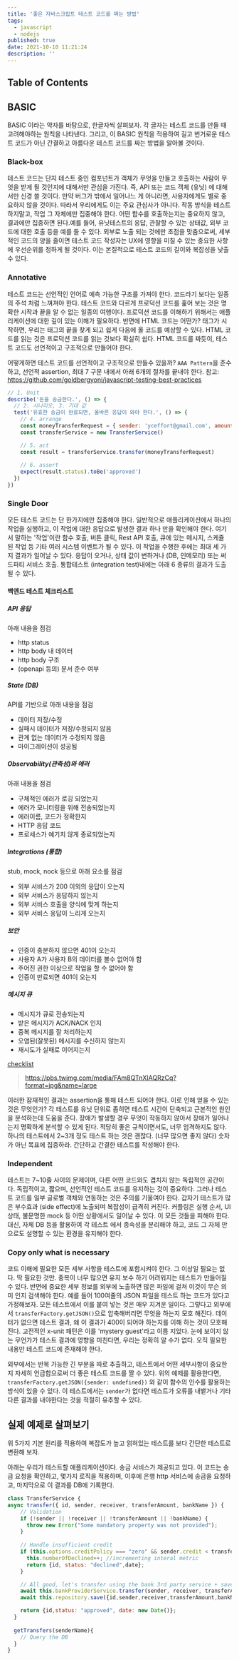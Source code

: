 ```yaml
---
title: '좋은 자바스크립트 테스트 코드를 짜는 방법'
tags:
  - javascript
  - nodejs
published: true
date: 2021-10-10 11:21:24
description: ''
---
```


## Table of Contents

## BASIC

BASIC 이라는 약자를 바탕으로, 한글자씩 살펴보자. 각 글자는 테스트 코드를 만들 때 고려해야하는 원칙을 나타낸다. 그리고, 이 BASIC 원칙을 적용하여 길고 번거로운 테스트 코드가 아닌 간결하고 아름다운 테스트 코드를 짜는 방법을 알아볼 것이다.

### Black-box

테스트 코드는 단지 테스트 중인 컴포넌트가 객체가 무엇을 만들고 호출하는 사람이 무엇을 받게 될 것인지에 대해서만 관심을 가진다. 즉, API 또는 코드 객체 (유닛) 에 대해서만 신경 쓸 것이다. 만약 버그가 밖에서 일어나느 게 아니라면, 사용자에게도 별로 중요하지 않을 것이다. 따라서 우리에게도 이는 주요 관심사가 아니다. 작동 방식을 테스트 하지말고, 작업 그 자체에만 집중해야 한다. 어떤 함수를 호출하는지는 중요하지 않고, 결과에만 집중하면 된다.예를 들어, 유닛테스트의 응답, 관찰할 수 있는 상태값, 외부 코드에 대한 호출 등을 예를 들 수 있다. 외부로 노출 되는 것에만 초점을 맞춤으로써, 세부적인 코드의 양을 줄이면 테스트 코드 작성자는 UX에 영향을 미칠 수 있는 중요한 사항에 우선순위를 정하게 될 것이다. 이는 본질적으로 테스트 코드의 길이와 복잡성을 낮출 수 있다.

### Annotative

테스트 코드는 선언적인 언어로 예측 가능한 구조를 가져야 한다. 코드라기 보다는 일종의 주석 처럼 느껴져야 한다. 테스트 코드와 다르게 프로덕션 코드를 훑어 보는 것은 명확한 시작과 끝을 알 수 없는 일종의 여행이다. 프로덕션 코드를 이해하기 위해서는 애플리케이션에 대한 깊이 있는 이해가 필요하다. 반면에 HTML 코드는 어떤가? 태그가 시작하면, 우리는 태그의 끝을 찾게 되고 쉽게 다음에 올 코드를 예상할 수 있다. HTML 코드를 읽는 것은 프로덕션 코드를 읽는 것보다 확실히 쉽다. HTML 코드를 짜듯이, 테스트 코드도 선언적이고 구조적으로 만들어야 한다.

어떻게하면 테스트 코드를 선언적이고 구조적으로 만들수 있을까? `AAA Pattern`을 준수하고, 선언적 assertion, 최대 7 구문 내에서 아래 6개의 절차를 끝내야 한다. 참고: https://github.com/goldbergyoni/javascript-testing-best-practices

```javascript
// 1. Unit 
describe('돈을 송금한다.', () => {
  // 2. 시나리오, 3. 기대 값
  test('유효한 송금이 완료되면, 올바른 응답이 와야 한다.', () => {
    // 4. arrange
    const moneyTransferRequest = { sender: 'yceffort@gmail.com', amount: 15000, receiver: 'root@yceffort.kr' }
    const transferService = new TransferService()

    // 5. act
    const result = transferService.transfer(moneyTransferRequest)
    
    // 6. assert
    expect(result.status).toBe('approved')
  })
})
```

### Single Door

모든 테스트 코드는 단 한가지에만 집중해야 한다. 일반적으로 애플리케이션에서 하나의 작업을 실행하고, 이 작업에 대한 응답으로 발생한 결과 하나 만을 확인해야 한다. 여기서 말하는 '작업'이란 함수 호출, 버튼 클릭, Rest API 호출, 큐에 있는 메시지, 스케쥴 된 작업 등 기타 여러 시스템 이벤트가 될 수 있다. 이 작업을 수행한 후에는 최대 세 가지 결과가 일어날 수 있다. 응답이 오거나, 상태 값이 변하거나 (DB, 인메모리) 또는 써드파티 서비스 호출. 통합테스트 (integration test)내에는 아래 6 종류의 결과가 도출 될 수 있다.

#### 백엔드 테스트 체크리스트

##### API 응답

아래 내용을 점검

- http status
- http body 내 데이터
- http body 구조
- (openapi 등의) 문서 준수 여부

##### State (DB)

API를 기반으로 아래 내용을 점검

- 데이터 저장/수정
- 실패시 데이터가 저장/수정되지 않음
- 관계 없는 데이터가 수정되지 않음
- 마이그레이션이 성공됨

##### Observability(관측성)와 에러

아래 내용을 점검

- 구체적인 에러가 로깅 되었는지
- 에러가 모니터링을 위해 전송되었는지
- 에러이름, 코드가 정확한지
- HTTP 응답 코드
- 프로세스가 예기치 않게 종료되었는지

##### Integrations (통합)

stub, mock, nock 등으로 아래 요소를 점검

- 외부 서비스가 200 이외의 응답이 오는지
- 외부 서비스가 응답하지 않는지
- 외부 서비스 호출을 양식에 맞게 하는지
- 외부 서비스 응답이 느리게 오는지

##### 보안

- 인증이 충분하지 않으면 401이 오는지
- 사용자 A가 사용자 B의 데이터를 볼수 없어야 함
- 주어진 권한 이상으로 작업을 할 수 없어야 함
- 인증이 만료되면 401이 오는지

##### 메시지 큐

- 메시지가 큐로 전송되는지
- 받은 메시지가 ACK/NACK 인지
- 중복 메시지를 잘 처리하는지
- 오염된(잘못된) 메시지를 수신하지 않는지
- 재시도가 실패로 이어지는지

[checklist](https://pbs.twimg.com/media/FAm8QTnXIAQRzCq?format=jpg&name=large)
> https://pbs.twimg.com/media/FAm8QTnXIAQRzCq?format=jpg&name=large

이러한 잠재적인 결과는 assertion을 통해 테스트 되어야 한다. 이로 인해 얻을 수 있는 것은 무엇인가? 각 테스트를 유닛 단위로 좁히면 테스트 시간이 단축되고 근본적인 원인을 분석하는데 도움을 준다. 장애가 발생할 경우 무엇이 작동하지 않아서 장애가 일어나는지 명확하게 분석할 수 있게 된다. 적당히 좋은 규칙이면서도, 너무 엄격하지도 않다. 하나의 테스트에서 2~3개 정도 테스트 하는 것은 괜찮다. (너무 많으면 좋지 않다) 숫자가 아닌 목표에 집중하라. 간단하고 간결한 테스트를 작성해야 한다.

### Independent

테스트는 7~10줄 사이의 문제이며, 다른 어떤 코드와도 겹치지 않는 독립적인 공간이다. 독립적이고, 짧으며, 선언적인 테스트 코드를 유지하는 것이 중요하다. 그러나 테스트 코드를 일부 글로벌 객체와 연동하는 것은 주의를 기울여야 한다. 갑자기 테스트가 많은 부수효과 (side effect)에 노출되며 복잡성이 급격히 커진다. 커플링은 실행 순서, UI 상태, 불문명한 mock 등 어떤 상황에서도 일어날 수 있다. 이 모든 것들을 피해야 한다. 대신, 자체 DB 등을 활용하여 각 테스트 에서 종속성을 분리해야 하고, 코드 그 자체 만으로도 설명할 수 있는 환경을 유지해야 한다. 

### Copy only what is necessary

코드 이해에 필요한 모든 세부 사항을 테스트에 포함시켜야 한다. 그 이상일 필요는 없다. 딱 필요한 것만. 중복이 너무 많으면 유지 보수 하기 어려워지는 테스트가 만들어질 수 있다. 반면에 중요한 세부 정보를 외부에 노출하면 많은 파일에 걸쳐 이것이 무슨 의미 인지 검색해야 한다. 예를 들어 100여줄의 JSON 파일을 테스트 하는 코드가 있다고 가정해보자. 모든 테스트에서 이를 붙여 넣는 것은 매우 지겨운 일이다.  그렇다고 외부에서 `transferFactory.getJSON()`으로 압축해버리면 무엇을 하는지 모호 해진다. 데이터가 없으면 테스트 결과, 왜 이 결과가 400이 되어야 하는지를 이해 하는 것이 모호해진다. 고전적인 x-unit 패턴은 이를 'mystery guest'라고 이름 지었다. 눈에 보이지 않는 무언가가 테스트 결과에 영향을 미친다면, 우리는 정확히 알 수가 없다. 오직 필요한 내용만 테스트 코드에 존재해야 한다.

외부에서는 반복 가능한 긴 부분을 따로 추출하고, 테스트에서 어떤 세부사항이 중요한지 자세히 언급함으로써 더 좋은 테스트 코드를 짤 수 있다. 위의 예제를 활용한다면, `transferFactory.getJSON({sender: undefined})` 와 같이 함수의 인수를 활용하는 방식이 있을 수 있다. 이 테스트에서는 `sender`가 없다면 테스트가 오류를 내뱉거나 기타 다른 결과를 내야한다는 것을 적절히 유추할 수 있다.

## 실제 예제로 살펴보기

위 5가지 기본 원리를 적용하여 복잡도가 높고 얽혀있는 테스트를 보다 간단한 테스트로 변환해 보자.

아래는 우리가 테스트할 애플리케이션이다. 송금 서비스가 제공되고 있다. 이 코드는 송금 요청을 확인하고, 몇가지 로직을 적용하며, 이후에 은행 http 서비스에 송금을 요청하고, 마지막으로 이 결과를 DB에 기록한다. 

```javascript
class TransferService {
async transfer({ id, sender, receiver, transferAmount, bankName }) {
    // Validation
    if (!sender || !receiver || !transferAmount || !bankName) {
      throw new Error("Some mandatory property was not provided");
    }
  
    // Handle insufficient credit
    if (this.options.creditPolicy === "zero" && sender.credit < transferAmount) {
      this.numberOfDeclined++; //incrementing interal metric
      return {id, status: "declined",date};
    }

    // All good, let's transfer using the bank 3rd party service + save in DB
    await this.bankProviderService.transfer(sender, receiver, transferAmount, bankName);
    await this.repository.save({id,sender,receiver,transferAmount,bankName});

    return {id,status: "approved", date: new Date()};
  }  
  
  getTransfers(senderName){
    // Query the DB
  }
}
```